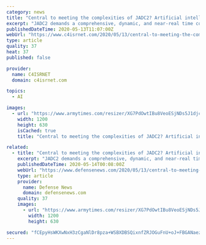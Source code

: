 ```yaml
---
category: news
title: "Central to meeting the complexities of JADC2? Artificial intelligence"
excerpt: "JADC2 demands a comprehensive, dynamic, and near-real time common operating picture and artificial intelligence can certainly aid in speeding-up decision making and defining parameters."
publishedDateTime: 2020-05-13T11:07:00Z
webUrl: "https://www.c4isrnet.com/2020/05/13/central-to-meeting-the-complexities-of-jadc2-artificial-intelligence/"
type: article
quality: 37
heat: 37
published: false

provider:
  name: C4ISRNET
  domain: c4isrnet.com

topics:
  - AI

images:
  - url: "https://www.armytimes.com/resizer/XG7PdOwtIBu8VeoESjNDs5J1djc=/1200x630/filters:quality(100)/cloudfront-us-east-1.images.arcpublishing.com/mco/5TYIMXX2FVCIXNJOZ6EMNCCPTA.jpg"
    width: 1200
    height: 630
    isCached: true
    title: "Central to meeting the complexities of JADC2? Artificial intelligence"

related:
  - title: "Central to meeting the complexities of JADC2? Artificial intelligence"
    excerpt: "JADC2 demands a comprehensive, dynamic, and near-real time common operating picture and artificial intelligence can certainly aid in speeding-up decision making and defining parameters."
    publishedDateTime: 2020-05-14T00:08:00Z
    webUrl: "https://www.defensenews.com/2020/05/13/central-to-meeting-the-complexities-of-jadc2-artificial-intelligence/"
    type: article
    provider:
      name: Defense News
      domain: defensenews.com
    quality: 37
    images:
      - url: "https://www.armytimes.com/resizer/XG7PdOwtIBu8VeoESjNDs5J1djc=/1200x630/filters:quality(100)/cloudfront-us-east-1.images.arcpublishing.com/mco/5TYIMXX2FVCIXNJOZ6EMNCCPTA.jpg"
        width: 1200
        height: 630

secured: "fCEpyHsWKXwNxH3zCgaNlDr8pza+WSBXDBSQixnfZRJOGuFnU+oJ+FBGANaezTEHw1BmAbnD8xGApuU/JYnWK8ctzZu5GKWjlYL30+tF3lvcsZWAvT5B3kIURYmn+uTFU/Yy2aD4gQXFPo6I55+oDU8yDcLnbIEiEQ99/ZqeCxOOpZhxyAnA5ELF19stsOqFKw5Zq5oS0yvk4m2WjKzBv51sPxljecdW4A+5o//Kttks0WwtBpHPQ40xgzswsmup2WdES3lczI+a+fvDt1HclfQfId451UFZ0sgVcC8LXXZJMN9o4OZo27FDoMqPt7hK;V2yrBC/V+lH9dSmnBYg/aw=="
---
```


